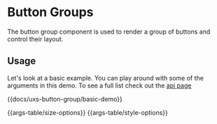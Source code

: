 # Button Groups

The button group component is used to render a group of buttons and control their layout.

## Usage

Let's look at a basic example. You can play around with some of the arguments in this demo. To see a full list check out the [api page](/docs/api/components/uxs-button-group)

{{docs/uxs-button-group/basic-demo}}

{{args-table/size-options}}
{{args-table/style-options}}
